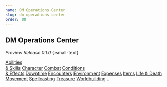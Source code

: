```yaml
---
name: DM Operations Center
slug: dm-operations-center
order: 00
---
```

## DM Operations Center
*Preview Release 0.1.0* {.small-text}

<div id="menu-container">
    <a href="abilities-and-skills">Abilities<br/> & Skills</a>
    <a href="character">Character</a>
    <a href="combat">Combat</a>
    <a href="conditions-and-effects">Conditions<br/> & Effects</a>
    <a href="downtime">Downtime</a>
    <a href="encounters">Encounters</a>
    <a href="environment">Environment</a>
    <a href="expenses">Expenses</a>
    <a href="items">Items</a>
    <a href="life-and-death">Life & Death</a>
    <a href="movement">Movement</a>
    <a href="spellcasting">Spellcasting</a>
    <a href="treasure">Treasure</a>
    <a href="worldbuilding">Worldbuilding</a>
    <a href=".">-</a>
</div>